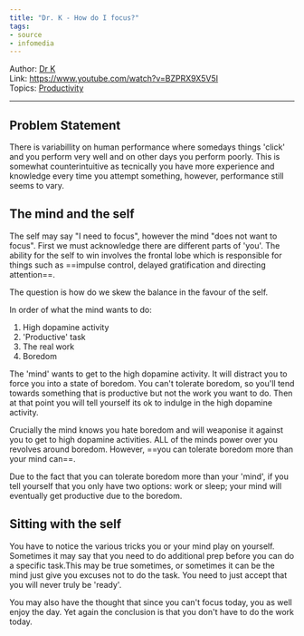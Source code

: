 ```yaml
---
title: "Dr. K - How do I focus?"
tags:
- source
- infomedia
---
```

Author: [Dr K](Authors/Dr%20K.md)  
Link: https://www.youtube.com/watch?v=BZPRX9X5V5I  
Topics:  [Productivity](Topics/Productivity.md)  

---

## Problem Statement  
There is variabillity on human performance where somedays things
'click' and you perform very well and on other days you perform poorly.
This is somewhat counterintuitive as tecnically you have more
experience and knowledge every time you attempt something, however,
performance still seems to vary.

## The mind and the self
The self may say "I need to focus", however the mind "does not want
to focus". First we must acknowledge there are different parts of
'you'. The ability for the self to win involves the frontal lobe which
is responsible for things such as ==impulse control, delayed gratification and directing attention==.

The question is how do we skew the balance in the favour of the self.

In order of what the mind wants to do:  
1. High dopamine activity
2. 'Productive' task
3. The real work
4. Boredom

The 'mind' wants to get to the high dopamine activity. It will distract you
to force you into a state of boredom.
You can't tolerate boredom, so you'll tend towards something that is
productive but not the work you want to do.
Then at that point you will tell yourself its ok to indulge in the high
dopamine activity.

Crucially the mind knows you hate boredom and will weaponise it against you
to get to high dopamine activities. ALL of the minds power over you
revolves around boredom. However, ==you can tolerate boredom more than your mind can==.

Due to the fact that you can tolerate boredom more than your 'mind',
if you tell yourself that you only have two options: work or sleep;
your mind will eventually get productive due to the boredom.

## Sitting with the self
You have to notice the various tricks you or your mind play on yourself.
Sometimes it may say that you need to do additional prep before you can
do a specific task.This may be true sometimes, or sometimes it can be
the mind just give you excuses not to do the task. You need to just
accept that you will never truly be 'ready'.

You may also have the thought that since you can't focus today, you as
well enjoy the day. Yet again the conclusion is that you don't have to do
the work today.
